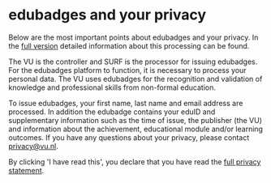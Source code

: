 # edubadges and your privacy

Below are the most important points about edubadges and your privacy. In the [full version](https://raw.githubusercontent.com/edubadges/privacy/master/vrije-universiteit-amsterdam/edubadges-formal-text-en.md) detailed information about this processing can be found.

The VU is the controller and SURF is the processor for issuing edubadges. For the edubadges platform to function, it is necessary to process your personal data. The VU uses edubadges for the recognition and validation of knowledge and professional skills from non-formal education.

To issue edubadges, your first name, last name and email address are processed. In addition the edubadge contains your eduID and supplementary information such as the time of issue, the publisher (the VU) and information about the achievement, educational module and/or learning outcomes. If you have any questions about your privacy, please contact privacy@vu.nl.

By clicking 'I have read this', you declare that you have read the [full privacy statement](https://raw.githubusercontent.com/edubadges/privacy/master/vrije-universiteit-amsterdam/edubadges-formal-text-en.md).